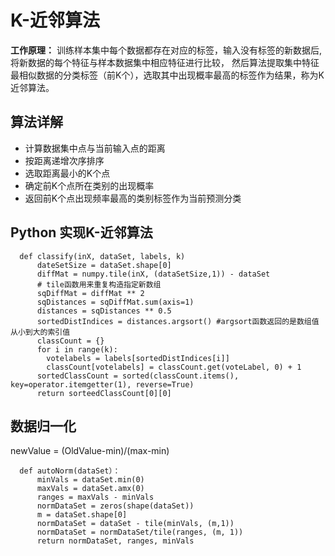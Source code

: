 # K-近邻算法
**工作原理：** 训练样本集中每个数据都存在对应的标签，输入没有标签的新数据后,将新数据的每个特征与样本数据集中相应特征进行比较，
然后算法提取集中特征最相似数据的分类标签（前K个），选取其中出现概率最高的标签作为结果，称为K近邻算法。
## 算法详解
- 计算数据集中点与当前输入点的距离
- 按距离递增次序排序
- 选取距离最小的K个点
- 确定前K个点所在类别的出现概率
- 返回前K个点出现频率最高的类别标签作为当前预测分类
## Python 实现K-近邻算法
```
  def classify(inX, dataSet, labels, k)
      dateSetSize = dataSet.shape[0]
      diffMat = numpy.tile(inX, (dataSetSize,1)) - dataSet
      # tile函数用来重复构造指定新数组
      sqDiffMat = diffMat ** 2
      sqDistances = sqDiffMat.sum(axis=1)
      distances = sqDistances ** 0.5
      sortedDistIndices = distances.argsort() #argsort函数返回的是数组值从小到大的索引值
      classCount = {}
      for i in range(k):
        votelabels = labels[sortedDistIndices[i]]
        classCount[votelabels] = classCount.get(voteLabel, 0) + 1
      sortedClassCount = sorted(classCount.items(), key=operator.itemgetter(1), reverse=True)
      return sorteedClassCount[0][0]
```
## 数据归一化
newValue = (OldValue-min)/(max-min)
```
  def autoNorm(dataSet）：
      minVals = dataSet.min(0)
      maxVals = dataSet.amx(0)
      ranges = maxVals - minVals
      normDataSet = zeros(shape(dataSet))
      m = dataSet.shape[0]
      normDataSet = dataSet - tile(minVals, (m,1))
      normDataSet = normDataSet/tile(ranges, (m, 1))
      return normDataSet, ranges, minVals
```
